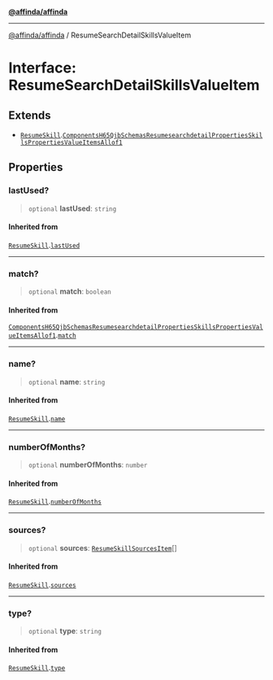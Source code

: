 [**@affinda/affinda**](../README.md)

***

[@affinda/affinda](../globals.md) / ResumeSearchDetailSkillsValueItem

# Interface: ResumeSearchDetailSkillsValueItem

## Extends

- [`ResumeSkill`](ResumeSkill.md).[`ComponentsH65QjbSchemasResumesearchdetailPropertiesSkillsPropertiesValueItemsAllof1`](ComponentsH65QjbSchemasResumesearchdetailPropertiesSkillsPropertiesValueItemsAllof1.md)

## Properties

### lastUsed?

> `optional` **lastUsed**: `string`

#### Inherited from

[`ResumeSkill`](ResumeSkill.md).[`lastUsed`](ResumeSkill.md#lastused)

***

### match?

> `optional` **match**: `boolean`

#### Inherited from

[`ComponentsH65QjbSchemasResumesearchdetailPropertiesSkillsPropertiesValueItemsAllof1`](ComponentsH65QjbSchemasResumesearchdetailPropertiesSkillsPropertiesValueItemsAllof1.md).[`match`](ComponentsH65QjbSchemasResumesearchdetailPropertiesSkillsPropertiesValueItemsAllof1.md#match)

***

### name?

> `optional` **name**: `string`

#### Inherited from

[`ResumeSkill`](ResumeSkill.md).[`name`](ResumeSkill.md#name)

***

### numberOfMonths?

> `optional` **numberOfMonths**: `number`

#### Inherited from

[`ResumeSkill`](ResumeSkill.md).[`numberOfMonths`](ResumeSkill.md#numberofmonths)

***

### sources?

> `optional` **sources**: [`ResumeSkillSourcesItem`](ResumeSkillSourcesItem.md)[]

#### Inherited from

[`ResumeSkill`](ResumeSkill.md).[`sources`](ResumeSkill.md#sources)

***

### type?

> `optional` **type**: `string`

#### Inherited from

[`ResumeSkill`](ResumeSkill.md).[`type`](ResumeSkill.md#type)
